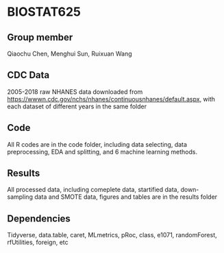 # BIOSTAT625 

## Group member
Qiaochu Chen, Menghui Sun, Ruixuan Wang

## CDC Data
2005-2018 raw NHANES data downloaded from https://wwwn.cdc.gov/nchs/nhanes/continuousnhanes/default.aspx, with each dataset of different years in the same folder

## Code
All R codes are in the code folder, including data selecting, data preprocessing, EDA and splitting, and 6 machine learning methods.

## Results
All processed data, including comeplete data, startified data, down-sampling data and SMOTE data, figures and tables are in the results folder 


## Dependencies
Tidyverse, data.table, caret, MLmetrics, pRoc, class, e1071, randomForest, rfUtilities, foreign, etc